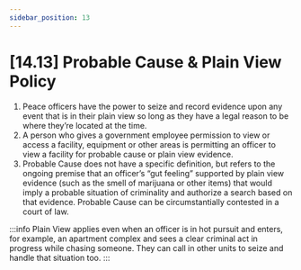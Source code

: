 ```yaml
---
sidebar_position: 13
---
```

# [14.13] Probable Cause & Plain View Policy

1. Peace officers have the power to seize and record evidence upon any event that is in their plain view so long as they have a legal reason to be where they’re located at the time.
2. A person who gives a government employee permission to view or access a facility, equipment or other areas is permitting an officer to view a facility for probable cause or plain view evidence.
3. Probable Cause does not have a specific definition, but refers to the ongoing premise that an officer’s “gut feeling” supported by plain view evidence (such as the smell of marijuana or other items) that would imply a probable situation of criminality and authorize a search based on that evidence. Probable Cause can be circumstantially contested in a court of law.

:::info
Plain View applies even when an officer is in hot pursuit and enters, for example, an apartment complex and sees a clear criminal act in progress while chasing someone. They can call in other units to seize and handle that situation too.
:::

